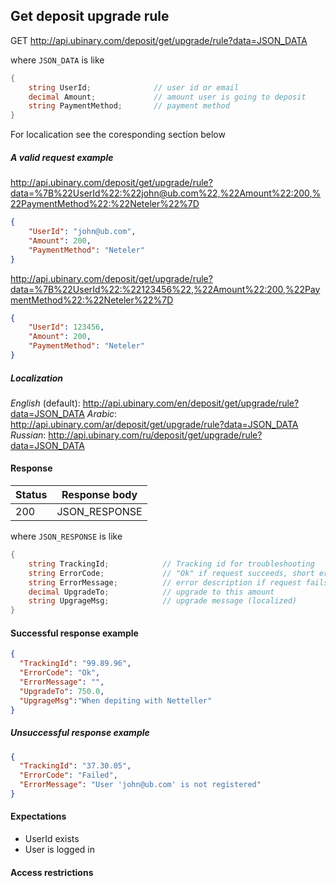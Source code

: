 ﻿## Get deposit upgrade rule

GET http://api.ubinary.com/deposit/get/upgrade/rule?data=JSON_DATA

where `JSON_DATA` is like

```C#
{
    string UserId;              // user id or email
    decimal Amount;             // amount user is going to deposit
    string PaymentMethod;       // payment method
}
```

For localication see the coresponding section below


##### A valid request example

http://api.ubinary.com/deposit/get/upgrade/rule?data=%7B%22UserId%22:%22john@ub.com%22,%22Amount%22:200,%22PaymentMethod%22:%22Neteler%22%7D

```json
{
    "UserId": "john@ub.com",
    "Amount": 200,
    "PaymentMethod": "Neteler"
}
```

http://api.ubinary.com/deposit/get/upgrade/rule?data=%7B%22UserId%22:%22123456%22,%22Amount%22:200,%22PaymentMethod%22:%22Neteler%22%7D

```json
{
    "UserId": 123456,
    "Amount": 200,
    "PaymentMethod": "Neteler"
}
```

##### Localization

*English* (default):  http://api.ubinary.com/en/deposit/get/upgrade/rule?data=JSON_DATA
*Arabic*:  http://api.ubinary.com/ar/deposit/get/upgrade/rule?data=JSON_DATA
*Russian*:  http://api.ubinary.com/ru/deposit/get/upgrade/rule?data=JSON_DATA


#### Response

Status | Response body
-------|--------------
200    | JSON_RESPONSE

where `JSON_RESPONSE` is like

```C#
{
    string TrackingId;            // Tracking id for troubleshooting
    string ErrorCode;             // "Ok" if request succeeds, short error code if request fails
    string ErrorMessage;          // error description if request fails
    decimal UpgradeTo;            // upgrade to this amount
    string UpgrageMsg;            // upgrade message (localized)
}
```

#### Successful response example

```json
{
  "TrackingId": "99.89.96",
  "ErrorCode": "Ok",
  "ErrorMessage": "",
  "UpgradeTo": 750.0,
  "UpgrageMsg":"When depiting with Netteller"
}
```


##### Unsuccessful response example

```json
{
  "TrackingId": "37.30.05",
  "ErrorCode": "Failed",
  "ErrorMessage": "User 'john@ub.com' is not registered"
}
```


#### Expectations

- UserId exists
- User is logged in


#### Access restrictions

